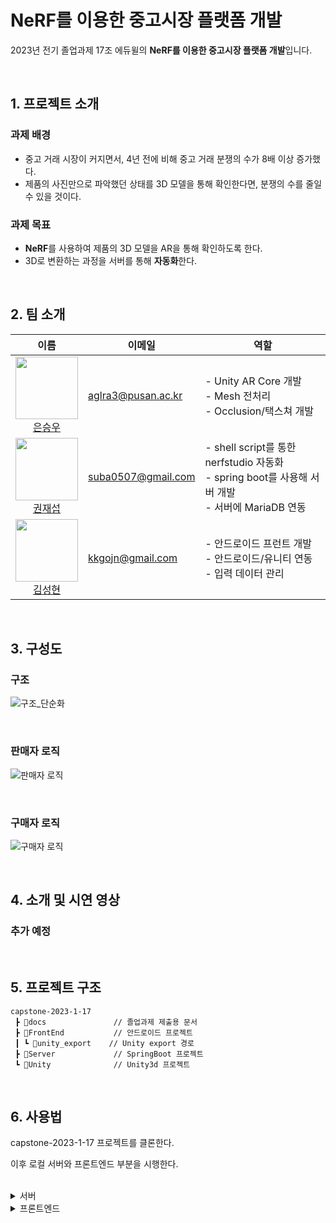 # NeRF를 이용한 중고시장 플랫폼 개발

2023년 전기 졸업과제 17조 에듀윌의 **NeRF를 이용한 중고시장 플랫폼 개발**입니다.

<br>

## 1. 프로젝트 소개

### 과제 배경

- 중고 거래 시장이 커지면서, 4년 전에 비해 중고 거래 분쟁의 수가 8배 이상 증가했다.
- 제품의 사진만으로 파악했던 상태를 3D 모델을 통해 확인한다면, 분쟁의 수를 줄일 수 있을 것이다.

### 과제 목표

- **NeRF**를 사용하여 제품의 3D 모델을 AR을 통해 확인하도록 한다.
- 3D로 변환하는 과정을 서버를 통해 **자동화**한다.

<br>

## 2. 팀 소개

| 이름                                                                                                                                     | 이메일             | 역할                                                                                                   |
| ---------------------------------------------------------------------------------------------------------------------------------------- | ------------------ | ------------------------------------------------------------------------------------------------------ |
| <img src="https://github.com/aglra3.png" width="100"> <br> <div align="center"> [은승우](https://github.com/aglra3) </div>               | aglra3@pusan.ac.kr | - Unity AR Core 개발 <br>- Mesh 전처리<br>- Occlusion/택스쳐 개발                                      |
| <img src="https://github.com/JaesubKwon.png" width="100"> <br> <div align="center">[권재섭](https://github.com/JaesubKwon) </div>        | suba0507@gmail.com | - shell script를 통한 nerfstudio 자동화 <br>- spring boot를 사용해 서버 개발 <br>- 서버에 MariaDB 연동 |
| <img src="https://github.com/SeonghyeonKim.png" width="100"> <br> <div align="center"> [김성현](https://github.com/SeonghyeonKim) </div> | kkgojn@gmail.com   | - 안드로이드 프런트 개발 <br>- 안드로이드/유니티 연동 <br>- 입력 데이터 관리                           |

<br>

## 3. 구성도

### 구조

![구조_단순화](https://github.com/pnucse-capstone/capstone-2023-1-17/assets/48244988/6b6aac58-7392-406b-9299-57760340d941)

<br>

### 판매자 로직

![판매자 로직](https://github.com/pnucse-capstone/capstone-2023-1-17/assets/48244988/092c52d7-e3e9-431e-ae17-b4a884aec510)

<br>

### 구매자 로직

![구매자 로직](https://github.com/pnucse-capstone/capstone-2023-1-17/assets/48244988/40d202cb-e6f2-47e2-b707-7cf18ce3fc8f)

<br>

## 4. 소개 및 시연 영상

### 추가 예정

<br>

## 5. 프로젝트 구조

```
capstone-2023-1-17
 ┣ 📂docs               // 졸업과제 제출용 문서
 ┣ 📂FrontEnd           // 안드로이드 프로젝트
 ┃ ┗ 📂unity_export    // Unity export 경로
 ┣ 📂Server             // SpringBoot 프로젝트
 ┗ 📂Unity              // Unity3d 프로젝트
```

<br>

## 6. 사용법

capstone-2023-1-17 프로젝트를 클론한다.

이후 로컬 서버와 프론트엔드 부분을 시행한다.

<br>

<details>
<summary>서버</summary>
<div>

### <<필요 소프트웨어>>

Docker and nvidia GPU drivers, capable of working with CUDA 11.8, must be installed.

### <<docker image를 사용해 server+nerfstudio docker container 생성>>

docker pull jaesubkwon/nerfserver:1.0.1

docker run --gpus all -v C:\d\nerfserver\data:/workspace/ ^
-v C:\d\nerfserver\.cache:/home/user/.cahce/ ^
-p 3389:3389 ^
--name nerfserver -it jaesubkwon/nerfserver:1.0.1

### <<docker image를 사용해 MariaDB docker container 생성>>

docker pull mariadb

docker run --name mariadb -p 3306:3306 -e MYSQL_ROOT_PASSWORD=root mariadb

### <<docker network container 생성 후, 해당 network container에 'nerfserver', 'mariadb' container를 연결>>

docker network create internalNetwork

docker network connect internalNetwork nerfserver

docker network connect internalNetwork mariadb

### <<MariaDB에 DB 생성 후 table 생성>>

이름이 'nerf' 인 DB 생성.
아래 쿼리를 사용해 'nerf' DB에 테이블 'post', 'meshInfo' 생성.

```
CREATE TABLE `post` (
    `id`				bigint(20)    NOT NULL AUTO_INCREMENT,
    `userId`			bigint(20)    NOT NULL,
    `title`				varchar(3000) NOT NULL,
    `content`			varchar(3000) NOT NULL,
    `price`				bigint(20)    NOT NULL,
    `date`				datetime	  NOT NULL,
    `numberOfImages`		bigint(20)    NOT NULL,
    `state`				varchar(100) NOT NULL,
    PRIMARY KEY (`id`)
);

CREATE TABLE `meshInfo` (
    `id`		bigint(20)    NOT NULL,
    `xSize`		double,
    `ySize`		double,
    `zSize`		double,
    PRIMARY KEY (`id`)
);
```

### <<서버 실행 준비>>

서버파일 빌드 후, 생성된 .jar 파일을 'nerfserver' container의 /workspace/ 에 위치시키기.
test.sh 파일을 'nerfserver' container의 /workspace/ 에 위치시키기.

### <<'nerfserver' container에서 .jar 파일을 통해 서버 실행>>

예시: java -jar server.jar

<br>

</div>
</details>

<details>
<summary>프론트엔드</summary>
<div>

### 0. 의존성

**유니티**

- Unity 2022.3.4f1
- Unity XR Plugin Manager 4.4.0
- AR Foundation 5.0.7
- Google ARCore XR Plugin 5.0.7

<br>

**안드로이드**

- minSdk 24
- compileSDK 33
- targetSDK 33
- NDK 25.2.9519653
- Android Gradle plugin 7.4.2
- Volley 1.2.1
- gson 2.10.1

<br>

### 1. Unity 설정하기

- 서버 설정하기

  Assets/\_Scripts 폴더의 connection 스크립트에서
  URL 변수에 서버의 주소를 입력한다.

  ```
  public class Connection : MonoBehaviour
  {
      ...
      private string URL = "http://172.22.61.33:3389";
      ...
  }
  ```

<br>

### 2. Unity 프로젝트를 안드로이드 플랫폼으로 export 하기

- 안드로이드 플랫폼으로 변경하기

  Android로 플랫폼을 변경한 후, Switch Platform을 선택한다.

<br>

- export 하기

  export 위치는 FrontEnd의 unity_export 폴더로 설정한다.

<br>

### 3. 안드로이드 설정 변경하기

Gradle 파일이 변경되는 경우 **Sync Now**를 클릭하며 최신화해야 한다.

현재는 졸업과제 발표를 위해, 서버에 3개의 전처리된 결과를 입력한 후 시작한다.

현재 사진을 추가하는 기능은 막아놓은 상태이다.

<br>

- **xrmanifest.androidlib 주석처리하기**

  현재 프로젝트의 **Unity XR Plugin Manager**가 4.4.0 버전으로 설치되어있어, export 시 xrmanifest.androidlib가 생긴다. 이전 버전으로 설치되어 있는 경우, 파일이 없을 수 있다.

  ![의존성](https://github.com/pnucse-capstone/capstone-2023-1-17/assets/48244988/16c6f5cf-00b8-41f8-9fb3-a1b3115406c3)

  ```
  // unityLibrary build.gradle
  dependencies {
      ...
      // implementation project('xrmanifest.androidlib')
  }
  ```

  <br>

- **NDK 경로 수정하기**

  NDK가 설치되어 있지 않다면,

  **File - Settings - Appearance & Behavior - System Settings - Android SDK**

  에서 NDK를 설치한 후,
  android.ndkDirectory를 설치된 NDK 위치로 변경한다.

  ![ndk](https://github.com/pnucse-capstone/capstone-2023-1-17/assets/48244988/36cb62ac-62d7-4565-8637-0f3d92498e32)

  윈도우 기준, 대부분

  **"C:/Program Files/Unity/Hub/Editor/2022.3.4f1/Editor/Data/PlaybackEngines/AndroidPlayer/NDK"**

  로 변경하면 된다.

  ```
  // unityLibrary build.gradle
  def BuildIl2Cpp(String workingDir, String configuration, String architecture, String abi, String[] staticLibraries) {
      ...
      commandLineArgs.add("--tool-chain-path=" + android.ndkDirectory) // android.ndkDirectory 변경
      ...
  }
  ```

  <br>

- **unityLibrary Manifests 수정하기**

  intent-filter는 안드로이드의 진입점을 의미한다.
  unity 어플과 안드로이드 어플이 각각 설치되기를 원하지 않는다면,
  intent-filter를 삭제해야한다.

  ![캡처](https://github.com/pnucse-capstone/capstone-2023-1-17/assets/48244988/011cfd9a-d51c-4086-82ab-d1f714704635)

  ```
  <activity android:name="com.unity3d.player.UnityPlayerActivity" android:theme="@style/UnityThemeSelector" android:screenOrientation="fullUser" android:launchMode="singleTask" android:configChanges="mcc|mnc|locale|touchscreen|keyboard|keyboardHidden|navigation|orientation|screenLayout|uiMode|screenSize|smallestScreenSize|fontScale|layoutDirection|density" android:resizeableActivity="false" android:hardwareAccelerated="false" android:exported="true">
    <!-- 삭제
    <intent-filter>
      <category android:name="android.intent.category.LAUNCHER" />
      <action android:name="android.intent.action.MAIN" />
    </intent-filter>
    -->
    <meta-data android:name="unityplayer.UnityActivity" android:value="true" />
    <meta-data android:name="notch_support" android:value="true" />
  </activity>
  ```

<br>

### 4. 빌드하기

- 서버 주소 입력하기

  app/assets/values/string.xml에 서버 주소를 입력한다.

  ![서버](https://github.com/pnucse-capstone/capstone-2023-1-17/assets/48244988/8ca4396e-a432-4527-ae72-9e74d77f952c)

현재는 로컬 주소가 입력되어 있다.

  <br>

- 빌드하기

  **Run 'app'**을 통해 바로 실행하거나 apk 파일로 추출하여 실행한다.

</div>
</details>
